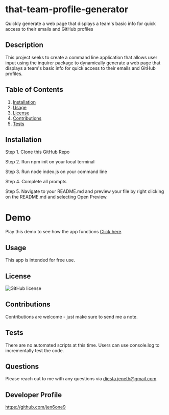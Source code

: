 # that-team-profile-generator
Quickly generate a web page that displays a team's basic info for quick access to their emails and GitHub profiles


## Description
This project seeks to create a command line application that allows user input using the inquirer package to dynamically generate a web page that displays a team's basic info for quick access to their emails and GitHub profiles.

## Table of Contents
1. [Installation](#installation)
2. [Usage](#usage)
3. [License](#license)
4. [Contributions](#contributions)
5. [Tests](#tests)

## Installation
Step 1. Clone this GitHub Repo


Step 2. Run npm init on your local terminal 


Step 3. Run node index.js on your command line 


Step 4. Complete all prompts 


Step 5. Navigate to your README.md and preview your file by right clicking on the README.md and selecting Open Preview. 

# Demo
Play this demo to see how the app functions [Click here](https://drive.google.com/file/d/1_xUb0MZ_cAgjMrP5Y49RvdLIMPCJ-cpW/view?usp=sharing).



##  Usage
This app is intended for free use.

##  License
![GitHub license](https://img.shields.io/badge/license-MIT-blue.svg)


##  Contributions
Contributions are welcome - just make sure to send me a note. 

##  Tests
There are no automated scripts at this time. Users can use console.log to incrementally test the code. 

##  Questions
Please reach out to me with any questions via diesta.jeneth@gmail.com

## Developer Profile
https://github.com/jen6one9